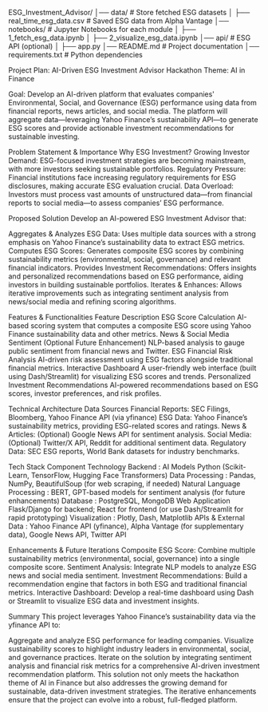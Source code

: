 ESG_Investment_Advisor/
│── data/                     # Store fetched ESG datasets
│   ├── real_time_esg_data.csv # Saved ESG data from Alpha Vantage
│── notebooks/                 # Jupyter Notebooks for each module
│   ├── 1_fetch_esg_data.ipynb
│   ├── 2_visualize_esg_data.ipynb
│── api/                       # ESG API (optional)
│   ├── app.py
│── README.md                  # Project documentation
│── requirements.txt            # Python dependencies



Project Plan: AI-Driven ESG Investment Advisor
Hackathon Theme:
AI in Finance

Goal:
Develop an AI-driven platform that evaluates companies' Environmental, Social, and Governance (ESG) performance using data from financial reports, news articles, and social media. The platform will aggregate data—leveraging Yahoo Finance’s sustainability API—to generate ESG scores and provide actionable investment recommendations for sustainable investing.

Problem Statement & Importance
Why ESG Investment?
Growing Investor Demand: ESG-focused investment strategies are becoming mainstream, with more investors seeking sustainable portfolios.
Regulatory Pressure: Financial institutions face increasing regulatory requirements for ESG disclosures, making accurate ESG evaluation crucial.
Data Overload: Investors must process vast amounts of unstructured data—from financial reports to social media—to assess companies’ ESG performance.

Proposed Solution
Develop an AI-powered ESG Investment Advisor that:

Aggregates & Analyzes ESG Data:
Uses multiple data sources with a strong emphasis on Yahoo Finance’s sustainability data to extract ESG metrics.
Computes ESG Scores:
Generates composite ESG scores by combining sustainability metrics (environmental, social, governance) and relevant financial indicators.
Provides Investment Recommendations:
Offers insights and personalized recommendations based on ESG performance, aiding investors in building sustainable portfolios.
Iterates & Enhances:
Allows iterative improvements such as integrating sentiment analysis from news/social media and refining scoring algorithms.

Features & Functionalities
Feature	Description
ESG Score Calculation	AI-based scoring system that computes a composite ESG score using Yahoo Finance sustainability data and other metrics.
News & Social Media Sentiment	(Optional Future Enhancement) NLP-based analysis to gauge public sentiment from financial news and Twitter.
ESG Financial Risk Analysis	AI-driven risk assessment using ESG factors alongside traditional financial metrics.
Interactive Dashboard	A user-friendly web interface (built using Dash/Streamlit) for visualizing ESG scores and trends.
Personalized Investment Recommendations	AI-powered recommendations based on ESG scores, investor preferences, and risk profiles.


Technical Architecture
Data Sources
Financial Reports: SEC Filings, Bloomberg, Yahoo Finance API (via yfinance)
ESG Data: Yahoo Finance’s sustainability metrics, providing ESG-related scores and ratings.
News & Articles: (Optional) Google News API for sentiment analysis.
Social Media: (Optional) Twitter/X API, Reddit for additional sentiment data.
Regulatory Data: SEC ESG reports, World Bank datasets for industry benchmarks.

Tech Stack
Component	Technology
Backend : AI Models	Python (Scikit-Learn, TensorFlow, Hugging Face Transformers)
Data Processing :	Pandas, NumPy, BeautifulSoup (for web scraping, if needed)
Natural Language Processing : 	BERT, GPT-based models for sentiment analysis (for future enhancements)
Database :	PostgreSQL, MongoDB
Web Application	Flask/Django for backend; React for frontend (or use Dash/Streamlit for rapid prototyping)
Visualization :	Plotly, Dash, Matplotlib
APIs & External Data :	Yahoo Finance API (yfinance), Alpha Vantage (for supplementary data), Google News API, Twitter API


Enhancements & Future Iterations
Composite ESG Score: Combine multiple sustainability metrics (environmental, social, governance) into a single composite score.
Sentiment Analysis: Integrate NLP models to analyze ESG news and social media sentiment.
Investment Recommendations: Build a recommendation engine that factors in both ESG and traditional financial metrics.
Interactive Dashboard: Develop a real-time dashboard using Dash or Streamlit to visualize ESG data and investment insights.


Summary
This project leverages Yahoo Finance’s sustainability data via the yfinance API to:

Aggregate and analyze ESG performance for leading companies.
Visualize sustainability scores to highlight industry leaders in environmental, social, and governance practices.
Iterate on the solution by integrating sentiment analysis and financial risk metrics for a comprehensive AI-driven investment recommendation platform.
This solution not only meets the hackathon theme of AI in Finance but also addresses the growing demand for sustainable, data-driven investment strategies. The iterative enhancements ensure that the project can evolve into a robust, full-fledged platform.


